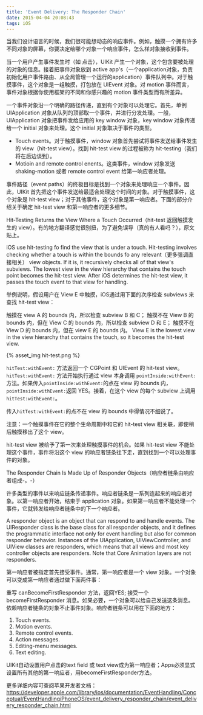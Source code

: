 ```yaml
---
title: 'Event Delivery: The Responder Chain'
date: 2015-04-04 20:08:43
tags: iOS
---
```

当我们设计语言的时候，我们很可能想动态的响应事件。例如，触摸一个拥有许多不同对象的屏幕，你要决定给哪个对象一个响应事件，怎么样对象接收到事件。

当一个用户产生事件发生时（如 点击），UIKit 产生一个对象，这个包含要被处理的对象的信息。接着把事件对象放到 active app's（一个application对象，负责初始化用户事件路由、从全局管理一个运行的application）事件队列中。对于触摸事件，这个对象是一组触摸，打包放在 UIEvent 对象。对 motion 事件而言，事件对象根据你使用框架的不同和你感兴趣的 motion 事件类型而有所差异。

一个事件对象沿一个明确的路径传递，直到有个对象可以处理它。首先，单例 UIApplication 对象从队列的顶部取一个事件，并进行分发处理。一般，UIApplication 对象把事件发给应用的 key window 对象，key window 对象传递给一个 initial 对象来处理。这个 initial 对象取决于事件的类型。

* Touch events。对于触摸事件，window 对象首先尝试将事件发送给事件发生的 view（hit-test view）。找到 hit-test view 的过程被称为 hit-testing（我们将在后边谈到）。
* Motioin and remote control enents。这类事件，window 对象发送 shaking-motion 或者 remote control event 给第一响应者处理。

事件路径（event paths）的终极目标是找到一个对象来处理响应一个事件。因此，UIKit 首先把这个事件发送给最适合处理这个时间的对象。对于触摸事件，这个对象是 hit-test view；对于其他事件，这个对象是第一响应者。下面的部分介绍关于确定 hit-test view 和第一响应者的更多细节。

Hit-Testing Returns the View Where a Touch Occurred（hit-test 返回触摸发生的 view）。有的地方翻译感觉很别扭，为了避免误导（真的有人看吗？），原文贴上。

iOS use hit-testing fo find the view that is under a touch. Hit-testing involves checking whether a touch is within the bounds fo any relevant（更多强调直接相关） view objects. If it is, it recursively checks all of that view's subviews. The lowest view in the view hierarchy that contains the touch point becomes the hit-test view. After iOS determines the hit-test view, it passes the touch event to that view for handling.

举例说明，假设用户在 View E 中触摸，iOS通过用下面的次序检查 subviews 来查找 hit-test view：

触摸在 view A 的 bounds 内，所以检查 subview B 和 C；
触摸不在 View B 的 bounds 内，但在 View C 的 bounds 内，所以检查 subview D 和 E；
触摸不在 View D 的 bounds 内，但在 view E 的 bounds 内。
View E is the lowest view in the view hierarchy that contains the touch, so it becomes the hit-test view.

{% asset_img hit-test.png %}

`hitTest:withEvent:` 方法返回一个 CGPoint 和 UIEvent 的 hit-test view。 `hitTest:withEvent:` 方法开始执行通过 view 本身调用 `pointInside:withEvent:` 方法。如果传入`pointInside:withEvent:`的点在 view 的 bounds 内，`pointInside:withEvent:`返回 YES。接着，在这个 view 的每个 subview 上调用 `hitTest:withEvent:`。

传入`hitTest:withEvent:`的点不在 view 的 bounds 中得情况不细说了。

注意：一个触摸事件在它的整个生命周期中和它的 hit-test view 相关联，即使稍后触摸移出了这个 view。

hit-test view 被给予了第一次来处理触摸事件的机会。如果 hit-test view 不能处理这个事件，事件将沿这个 view 的响应者链条往下走，直到找到一个可以处理事件的对象。

 The Responder Chain Is Made Up of Responder Objects（响应者链条由响应者组成-。-）

许多类型的事件以来响应链条传递事件。响应者链条是一系列连起来的响应者对象。以第一响应者开始，结束于 application 对象。如果第一响应者不能处理一个事件，它就转发给响应者链条中的下一个响应者。

A responder object is an object that can respond to and handle events. The  UIResponder  class is the base class for all responder objects, and it defines the programmatic interface not only for event handling but also for common responder behavior. Instances of the UIApplication, UIViewController, and UIView classes are responders, which means that all views and most key controller objects are responders. Note that Core Animation layers are not responders.

第一响应者被指定首先接受事件。通常，第一响应者是一个 view 对象。一个对象可以变成第一响应者通过做下面两件事：

重写 canBecomeFirstResponder 方法，返回YES;
接受一个 becomeFirstResponder 消息。如果必要，一个对象可以给自己发送这条消息。
依赖响应者链条的对象不止事件对象。响应者链条可以用在下面的地方：

1. Touch events.
2. Motion events.
3. Remote control events.
4. Action messages.
5. Editing-menu messages.
6. Text editing.

UIKit自动设置用户点击的text field 或 text view成为第一响应者；Apps必须显式设置所有其他的第一响应者，用becomeFirstResponder方法。

更多详细内容可查阅苹果开发者文档：
<https://developer.apple.com/library/ios/documentation/EventHandling/Conceptual/EventHandlingiPhoneOS/event_delivery_responder_chain/event_delivery_responder_chain.html>